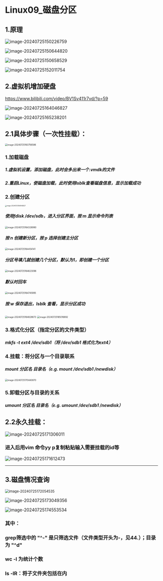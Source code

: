 # Linux09_磁盘分区

## 1.原理

![image-20240725150226759](Linux09_磁盘分区.assets/image-20240725150226759.png)

![image-20240725150644820](Linux09_磁盘分区.assets/image-20240725150644820.png)

![image-20240725150658529](Linux09_磁盘分区.assets/image-20240725150658529.png)

![image-20240725152011754](Linux09_磁盘分区.assets/image-20240725152011754.png)

## 2.虚拟机增加硬盘

https://www.bilibili.com/video/BV1Sv411r7vd/?p=59

<img src="Linux09_磁盘分区.assets/image-20240725164046827.png" alt="image-20240725164046827"  />	

![image-20240725165238201](Linux09_磁盘分区.assets/image-20240725165238201.png)

## 2.1具体步骤（一次性挂载）：

<img src="Linux09_磁盘分区.assets/image-20240725163756586.png" alt="image-20240725163756586" style="zoom:50%;" />	

### 1.加载磁盘

##### 	1.虚拟机设置，添加磁盘，此时会多出来一个.vmdk的文件

##### 	2.重启Linux，使磁盘加载，此时使用lsblk查看磁盘信息，显示加载成功

### 2.创建分区

<img src="Linux09_磁盘分区.assets/image-20240725164046827-1723554512446-8.png" alt="image-20240725164046827" style="zoom:33%;" />	

##### 使用fdisk /dev/sdb，进入分区界面，按 m 显示命令列表

<img src="Linux09_磁盘分区.assets/image-20240725164326990.png" alt="image-20240725164326990" style="zoom: 50%;" />	

##### 按 n 创建新分区，按 p 选择创建主分区

<img src="Linux09_磁盘分区.assets/image-20240725164454141.png" alt="image-20240725164454141" style="zoom:50%;" />	

##### 分区号填几就创建几个分区，默认为1，即创建一个分区

<img src="Linux09_磁盘分区.assets/image-20240725164623096.png" alt="image-20240725164623096" style="zoom:50%;" />	

##### 默认时回车

<img src="Linux09_磁盘分区.assets/image-20240725164745995.png" alt="image-20240725164745995" style="zoom:50%;" />	

##### 按 w 保存退出，lsblk 查看，显示分区成功

<img src="Linux09_磁盘分区.assets/image-20240725164828673.png" alt="image-20240725164828673" style="zoom:50%;" />	

<img src="Linux09_磁盘分区.assets/image-20240725165016892.png" alt="image-20240725165016892" style="zoom: 50%;" />	

### 3.格式化分区（指定分区的文件类型）

##### mkfs -t ext4 /dev/sdb1（将 /dev/sdb1 格式化为ext4）

### 4.挂载：将分区与一个目录联系

##### mount 分区名 目录名（e.g. mount /dev/sdb1 /newdisk）

<img src="Linux09_磁盘分区.assets/image-20240725170440870.png" alt="image-20240725170440870" style="zoom:50%;" />	

### 5.卸载分区与目录的关系

##### umount 分区名 目录名（e.g. umount /dev/sdb1 /newdisk）



## 2.2永久挂载：

![image-20240725171306011](Linux09_磁盘分区.assets/image-20240725171306011.png)	

### 进入后用vim 命令yy p复制粘贴输入需要挂载的id等

![image-20240725171612473](Linux09_磁盘分区.assets/image-20240725171612473.png)

___

## 3.磁盘情况查询

<img src="Linux09_磁盘分区.assets/image-20240725172054535.png" alt="image-20240725172054535" style="zoom: 80%;" />	

![image-20240725173049356](Linux09_磁盘分区.assets/image-20240725173049356.png)	

![image-20240725174553534](Linux09_磁盘分区.assets/image-20240725174553534.png)

### 其中：

### grep筛选中的 "^-" 是只筛选文件（文件类型开头为-，见44.）；目录为 "^d" 

### wc -l 为统计个数

### ls -lR：将子文件夹包括在内